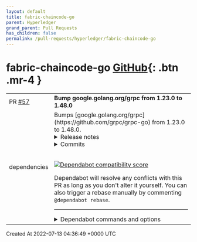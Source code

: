 ```yaml
---
layout: default
title: fabric-chaincode-go
parent: Hyperledger
grand_parent: Pull Requests
has_children: false
permalink: /pull-requests/hyperledger/fabric-chaincode-go
---
```


# fabric-chaincode-go <span class="fs-3 right-align">[GitHub](https://github.com/hyperledger/fabric-chaincode-go){: .btn .mr-4 }</span>


<div>
    <table>
        <tr>
            <td>
                PR <a href="https://github.com/hyperledger/fabric-chaincode-go/pull/57" class=".btn">#57</a>
            </td>
            <td>
                <b>
                    Bump google.golang.org/grpc from 1.23.0 to 1.48.0
                </b>
            </td>
        </tr>
        <tr>
            <td>
                <span class="chip">dependencies</span>
            </td>
            <td>
                Bumps [google.golang.org/grpc](https://github.com/grpc/grpc-go) from 1.23.0 to 1.48.0.
<details>
<summary>Release notes</summary>
<p><em>Sourced from <a href="https://github.com/grpc/grpc-go/releases">google.golang.org/grpc's releases</a>.</em></p>
<blockquote>
<h2>Release 1.48.0</h2>
<h1>Bug Fixes</h1>
<ul>
<li>xds/priority: fix bug that could prevent higher priorities from receiving config updates (<a href="https://github-redirect.dependabot.com/grpc/grpc-go/issues/5417">#5417</a>)</li>
<li>RLS load balancer: don't propagate the status code returned on control plane RPCs to data plane RPCs (<a href="https://github-redirect.dependabot.com/grpc/grpc-go/issues/5400">#5400</a>)</li>
</ul>
<h1>New Features</h1>
<ul>
<li>stats: add support for multiple stats handlers in a single client or server (<a href="https://github-redirect.dependabot.com/grpc/grpc-go/issues/5347">#5347</a>)</li>
<li>gcp/observability: add experimental OpenCensus tracing/metrics support (<a href="https://github-redirect.dependabot.com/grpc/grpc-go/issues/5372">#5372</a>)</li>
<li>xds: enable aggregate and logical DNS clusters by default (<a href="https://github-redirect.dependabot.com/grpc/grpc-go/issues/5380">#5380</a>)</li>
<li>credentials/google (for xds): support xdstp C2P cluster names (<a href="https://github-redirect.dependabot.com/grpc/grpc-go/issues/5399">#5399</a>)</li>
</ul>
<h2>Release 1.47.0</h2>
<h1>New Features</h1>
<ul>
<li>xds: add support for RBAC metadata invert matchers (<a href="https://github-redirect.dependabot.com/grpc/grpc-go/issues/5345">#5345</a>)</li>
</ul>
<h1>Bug Fixes</h1>
<ul>
<li>client: fix a context leaked if a connection to an address is lost before it is fully established (<a href="https://github-redirect.dependabot.com/grpc/grpc-go/issues/5337">#5337</a>)
<ul>
<li>Special Thanks: <a href="https://github.com/carzil"><code>@​carzil</code></a></li>
</ul>
</li>
<li>client: fix potential panic during RPC retries (<a href="https://github-redirect.dependabot.com/grpc/grpc-go/issues/5323">#5323</a>)</li>
<li>xds/client: fix a potential concurrent map read/write in load reporting (<a href="https://github-redirect.dependabot.com/grpc/grpc-go/issues/5331">#5331</a>)</li>
<li>client/SubConn: do not recreate addrConn if UpdateAddresses is called with the same addresses (<a href="https://github-redirect.dependabot.com/grpc/grpc-go/issues/5373">#5373</a>)</li>
<li>xds/eds: resources containing duplicate localities with the same priority will be rejected (<a href="https://github-redirect.dependabot.com/grpc/grpc-go/issues/5303">#5303</a>)</li>
<li>server: return Canceled or DeadlineExceeded status code when writing headers to a stream that is already closed (<a href="https://github-redirect.dependabot.com/grpc/grpc-go/issues/5292">#5292</a>)
<ul>
<li>Special Thanks: <a href="https://github.com/idiamond-stripe"><code>@​idiamond-stripe</code></a></li>
</ul>
</li>
</ul>
<h1>Behavior Changes</h1>
<ul>
<li>xds/priority: start the init timer when a child switches to Connecting from non-failure states (<a href="https://github-redirect.dependabot.com/grpc/grpc-go/issues/5334">#5334</a>)</li>
<li>server: respond with HTTP Status 405 and gRPC status INTERNAL if the method sent to server is not POST (<a href="https://github-redirect.dependabot.com/grpc/grpc-go/issues/5364">#5364</a>)</li>
</ul>
<h1>Documentation</h1>
<ul>
<li>server: clarify documentation around setting and sending headers and ServerStream errors (<a href="https://github-redirect.dependabot.com/grpc/grpc-go/issues/5302">#5302</a>)</li>
</ul>
<h2>Release v1.46.2</h2>
<h1>Bug Fixes</h1>
<ul>
<li>client: fix potential panic during RPC retries (<a href="https://github-redirect.dependabot.com/grpc/grpc-go/issues/5323">#5323</a>)</li>
<li>xds: fix leak of deleted CDS resources from CSDS view (<a href="https://github-redirect.dependabot.com/grpc/grpc-go/issues/5339">#5339</a>)</li>
</ul>
<h2>Release 1.46.0</h2>
<h1>New Features</h1>
<ul>
<li>server: Support setting <code>TCP_USER_TIMEOUT</code> on <code>grpc.Server</code> connections using <code>keepalive.ServerParameters.Time</code> (<a href="https://github-redirect.dependabot.com/grpc/grpc-go/issues/5219">#5219</a>)
<ul>
<li>Special Thanks: <a href="https://github.com/bonnefoa"><code>@​bonnefoa</code></a></li>
</ul>
</li>
<li>client: perform graceful switching of LB policies in the <code>ClientConn</code> by default (<a href="https://github-redirect.dependabot.com/grpc/grpc-go/issues/5285">#5285</a>)</li>
<li>all: improve logging by including channelz identifier in log messages (<a href="https://github-redirect.dependabot.com/grpc/grpc-go/issues/5192">#5192</a>)</li>
</ul>
<!-- raw HTML omitted -->
</blockquote>
<p>... (truncated)</p>
</details>
<details>
<summary>Commits</summary>
<ul>
<li><a href="https://github.com/grpc/grpc-go/commit/64174955202ffb5ea4122e25d1aaece49cc5a3ed"><code>6417495</code></a> Change version to 1.48.0 (<a href="https://github-redirect.dependabot.com/grpc/grpc-go/issues/5482">#5482</a>)</li>
<li><a href="https://github.com/grpc/grpc-go/commit/5770b1dea58dd6a8bddb0585e40ed63d4d096e27"><code>5770b1d</code></a> xds: drop localities with zero weight at the xdsClient layer (<a href="https://github-redirect.dependabot.com/grpc/grpc-go/issues/5476">#5476</a>)</li>
<li><a href="https://github.com/grpc/grpc-go/commit/423cd8e3ad5ff82dee28390f6fecd0e8658b4cd8"><code>423cd8e</code></a> interop: update proto to make vet happy (<a href="https://github-redirect.dependabot.com/grpc/grpc-go/issues/5475">#5475</a>)</li>
<li><a href="https://github.com/grpc/grpc-go/commit/c9b16c884c9797f5cdde9c2aeba2c20320213cd6"><code>c9b16c8</code></a> transport: remove unused <code>bufWriter.onFlush()</code> (<a href="https://github-redirect.dependabot.com/grpc/grpc-go/issues/5464">#5464</a>)</li>
<li><a href="https://github.com/grpc/grpc-go/commit/755bf5a191a0c1fd427c0794121dac58475f080e"><code>755bf5a</code></a> fix typo in the binary log (<a href="https://github-redirect.dependabot.com/grpc/grpc-go/issues/5467">#5467</a>)</li>
<li><a href="https://github.com/grpc/grpc-go/commit/15739b5c88737e866194c45328750deb3521ab83"><code>15739b5</code></a> health: split imports into healthpb and healthgrpc (<a href="https://github-redirect.dependabot.com/grpc/grpc-go/issues/5466">#5466</a>)</li>
<li><a href="https://github.com/grpc/grpc-go/commit/c075d2011c8b55585404b52c1d358e0cbb39c355"><code>c075d20</code></a> interop client: provide new flag, --soak_min_time_ms_between_rpcs (<a href="https://github-redirect.dependabot.com/grpc/grpc-go/issues/5421">#5421</a>)</li>
<li><a href="https://github.com/grpc/grpc-go/commit/4b750055a530f53ee3715fe6763bf8855677847b"><code>4b75005</code></a> clusterresolver: merge P(p)arseConfig functions (<a href="https://github-redirect.dependabot.com/grpc/grpc-go/issues/5462">#5462</a>)</li>
<li><a href="https://github.com/grpc/grpc-go/commit/d883f3d5faf91e030539ce310875850357c6c4a8"><code>d883f3d</code></a> test/xds: fail only when state changes to something other than READY and IDLE...</li>
<li><a href="https://github.com/grpc/grpc-go/commit/c6ee1c71447e2e5a1bbb017f6162a1840fb2e2c6"><code>c6ee1c7</code></a> xdsclient: only include nodeID in error strings, not the whole nodeProto (<a href="https://github-redirect.dependabot.com/grpc/grpc-go/issues/5461">#5461</a>)</li>
<li>Additional commits viewable in <a href="https://github.com/grpc/grpc-go/compare/v1.23.0...v1.48.0">compare view</a></li>
</ul>
</details>
<br />


[![Dependabot compatibility score](https://dependabot-badges.githubapp.com/badges/compatibility_score?dependency-name=google.golang.org/grpc&package-manager=go_modules&previous-version=1.23.0&new-version=1.48.0)](https://docs.github.com/en/github/managing-security-vulnerabilities/about-dependabot-security-updates#about-compatibility-scores)

Dependabot will resolve any conflicts with this PR as long as you don't alter it yourself. You can also trigger a rebase manually by commenting `@dependabot rebase`.

[//]: # (dependabot-automerge-start)
[//]: # (dependabot-automerge-end)

---

<details>
<summary>Dependabot commands and options</summary>
<br />

You can trigger Dependabot actions by commenting on this PR:
- `@dependabot rebase` will rebase this PR
- `@dependabot recreate` will recreate this PR, overwriting any edits that have been made to it
- `@dependabot merge` will merge this PR after your CI passes on it
- `@dependabot squash and merge` will squash and merge this PR after your CI passes on it
- `@dependabot cancel merge` will cancel a previously requested merge and block automerging
- `@dependabot reopen` will reopen this PR if it is closed
- `@dependabot close` will close this PR and stop Dependabot recreating it. You can achieve the same result by closing it manually
- `@dependabot ignore this major version` will close this PR and stop Dependabot creating any more for this major version (unless you reopen the PR or upgrade to it yourself)
- `@dependabot ignore this minor version` will close this PR and stop Dependabot creating any more for this minor version (unless you reopen the PR or upgrade to it yourself)
- `@dependabot ignore this dependency` will close this PR and stop Dependabot creating any more for this dependency (unless you reopen the PR or upgrade to it yourself)


</details>
            </td>
        </tr>
    </table>
    <div class="right-align">
        Created At 2022-07-13 04:36:49 +0000 UTC
    </div>
</div>

